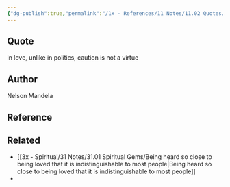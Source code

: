 ```yaml
---
{"dg-publish":true,"permalink":"/1x - References/11 Notes/11.02 Quotes/In love, unlike in politics, caution is not a virtue - Nelson Mandela/","title":"In love, unlike in politics, caution is not a virtue - Nelson Mandela","created":"2023-09-09T23:49:01.422+03:00","updated":"2024-02-14T20:18:42.130+03:00"}
---
```



## Quote
in love, unlike in politics, caution is not a virtue


## Author
Nelson Mandela

## Reference


## Related
- [[3x - Spiritual/31 Notes/31.01 Spiritual Gems/Being heard so close to being loved that it is indistinguishable to most people\|Being heard so close to being loved that it is indistinguishable to most people]]
- 